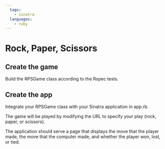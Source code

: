 ```yaml
---
  tags:
    - sinatra
  languages:
    - ruby
---
```


# Rock, Paper, Scissors

## Create the game

Build the RPSGame class according to the Rspec tests.

## Create the app

Integrate your RPSGame class with your Sinatra application in app.rb.

The game will be played by modifying the URL to specify your play (rock,
paper, or scissors).

The application should serve a page that displays the move that the
player made, the move that the computer made, and whether the player
won, lost, or tied. 
